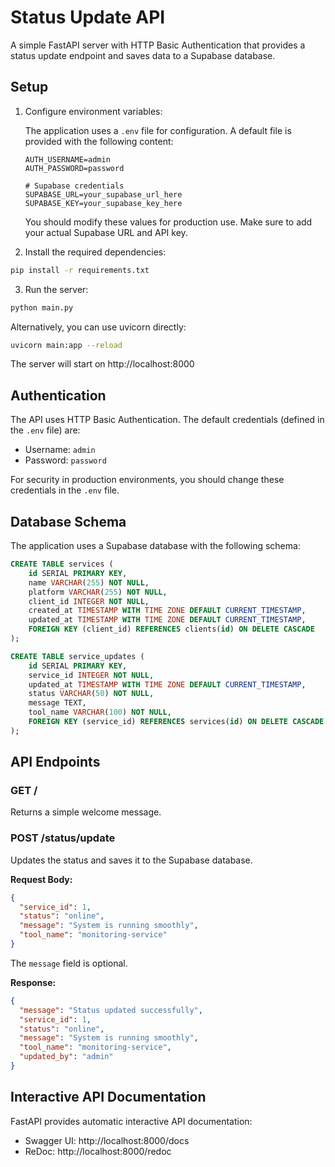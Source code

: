 # Status Update API

A simple FastAPI server with HTTP Basic Authentication that provides a status update endpoint and saves data to a Supabase database.

## Setup

1. Configure environment variables:
   
   The application uses a `.env` file for configuration. A default file is provided with the following content:
   ```
   AUTH_USERNAME=admin
   AUTH_PASSWORD=password
   
   # Supabase credentials
   SUPABASE_URL=your_supabase_url_here
   SUPABASE_KEY=your_supabase_key_here
   ```
   
   You should modify these values for production use. Make sure to add your actual Supabase URL and API key.

2. Install the required dependencies:
```bash
pip install -r requirements.txt
```

3. Run the server:
```bash
python main.py
```

Alternatively, you can use uvicorn directly:
```bash
uvicorn main:app --reload
```

The server will start on http://localhost:8000

## Authentication

The API uses HTTP Basic Authentication. The default credentials (defined in the `.env` file) are:
- Username: `admin`
- Password: `password`

For security in production environments, you should change these credentials in the `.env` file.

## Database Schema

The application uses a Supabase database with the following schema:

```sql
CREATE TABLE services (
    id SERIAL PRIMARY KEY,
    name VARCHAR(255) NOT NULL,
    platform VARCHAR(255) NOT NULL,
    client_id INTEGER NOT NULL,
    created_at TIMESTAMP WITH TIME ZONE DEFAULT CURRENT_TIMESTAMP,
    updated_at TIMESTAMP WITH TIME ZONE DEFAULT CURRENT_TIMESTAMP,
    FOREIGN KEY (client_id) REFERENCES clients(id) ON DELETE CASCADE
);

CREATE TABLE service_updates (
    id SERIAL PRIMARY KEY,
    service_id INTEGER NOT NULL,
    updated_at TIMESTAMP WITH TIME ZONE DEFAULT CURRENT_TIMESTAMP,
    status VARCHAR(50) NOT NULL,
    message TEXT,
    tool_name VARCHAR(100) NOT NULL,
    FOREIGN KEY (service_id) REFERENCES services(id) ON DELETE CASCADE
);
```

## API Endpoints

### GET /

Returns a simple welcome message.

### POST /status/update

Updates the status and saves it to the Supabase database.

**Request Body:**
```json
{
  "service_id": 1,
  "status": "online",
  "message": "System is running smoothly",
  "tool_name": "monitoring-service"
}
```

The `message` field is optional.

**Response:**
```json
{
  "message": "Status updated successfully",
  "service_id": 1,
  "status": "online",
  "message": "System is running smoothly",
  "tool_name": "monitoring-service",
  "updated_by": "admin"
}
```

## Interactive API Documentation

FastAPI provides automatic interactive API documentation:
- Swagger UI: http://localhost:8000/docs
- ReDoc: http://localhost:8000/redoc 